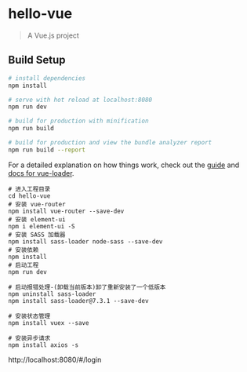 # hello-vue

> A Vue.js project

## Build Setup

``` bash
# install dependencies
npm install

# serve with hot reload at localhost:8080
npm run dev

# build for production with minification
npm run build

# build for production and view the bundle analyzer report
npm run build --report
```

For a detailed explanation on how things work, check out the [guide](http://vuejs-templates.github.io/webpack/) and [docs for vue-loader](http://vuejs.github.io/vue-loader).

````
# 进入工程目录
cd hello-vue
# 安装 vue-router
npm install vue-router --save-dev
# 安装 element-ui
npm i element-ui -S
# 安装 SASS 加载器
npm install sass-loader node-sass --save-dev
# 安装依赖
npm install
# 启动工程
npm run dev

# 启动报错处理-(卸载当前版本)卸了重新安装了一个低版本
npm uninstall sass-loader
npm install sass-loader@7.3.1 --save-dev

# 安装状态管理
npm install vuex --save

# 安装异步请求
npm install axios -s
````

http://localhost:8080/#/login
